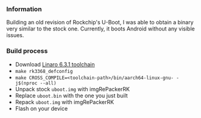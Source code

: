 ### Information
Building an old revision of Rockchip's U-Boot, I was able to obtain a binary very similar to the stock one.
Currently, it boots Android without any visible issues.

### Build process
* Download [Linaro 6.3.1 toolchain](https://releases.linaro.org/components/toolchain/binaries/6.3-2017.05/aarch64-linux-gnu/gcc-linaro-6.3.1-2017.05-x86_64_aarch64-linux-gnu.tar.xz)
* `make rk3368_defconfig`
* `make CROSS_COMPILE=<toolchain-path>/bin/aarch64-linux-gnu- -j$(nproc --all)`
* Unpack stock `uboot.img` with imgRePackerRK
* Replace `uboot.bin` with the one you just built
* Repack `uboot.img` with imgRePackerRK
* Flash on your device